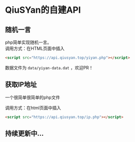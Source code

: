 # QiuSYan的自建API

## 随机一言

php简单实现随机一言。
<br>
调用方式：在HTML页面中插入
```html
<script src="https://api.qiusyan.top/yiyan.php"></script>
```
数据文件为 `data/yiyan-data.dat` ，欢迎PR！

## 获取IP地址

一个很简单很简单的php文件

调用方式：在html页面中插入
```html
<script src="https://api.qiusyan.top/ip.php"></script>
```

## 持续更新中...